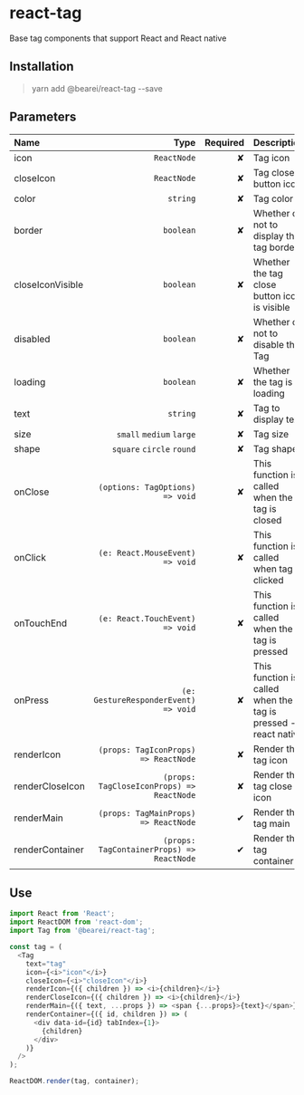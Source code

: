 # react-tag

Base tag components that support React and React native

## Installation

> yarn add @bearei/react-tag --save

## Parameters

| Name | Type | Required | Description |
| :-- | --: | --: | :-- |
| icon | `ReactNode` | ✘ | Tag icon |
| closeIcon | `ReactNode` | ✘ | Tag close button icon |
| color | `string` | ✘ | Tag color |
| border | `boolean` | ✘ | Whether or not to display the tag border |
| closeIconVisible | `boolean` | ✘ | Whether the tag close button icon is visible |
| disabled | `boolean` | ✘ | Whether or not to disable the Tag |
| loading | `boolean` | ✘ | Whether the tag is loading |
| text | `string` | ✘ | Tag to display text |
| size | `small` `medium` `large` | ✘ | Tag size |
| shape | `square` `circle` `round` | ✘ | Tag shape |
| onClose | `(options: TagOptions) => void` | ✘ | This function is called when the tag is closed |
| onClick | `(e: React.MouseEvent) => void` | ✘ | This function is called when tag is clicked |
| onTouchEnd | `(e: React.TouchEvent) => void` | ✘ | This function is called when the tag is pressed |
| onPress | `(e: GestureResponderEvent) => void` | ✘ | This function is called when the tag is pressed -- react native |
| renderIcon | `(props: TagIconProps) => ReactNode` | ✘ | Render the tag icon |
| renderCloseIcon | `(props: TagCloseIconProps) => ReactNode` | ✘ | Render the tag close icon |
| renderMain | `(props: TagMainProps) => ReactNode` | ✔ | Render the tag main |
| renderContainer | `(props: TagContainerProps) => ReactNode` | ✔ | Render the tag container |

## Use

```typescript
import React from 'React';
import ReactDOM from 'react-dom';
import Tag from '@bearei/react-tag';

const tag = (
  <Tag
    text="tag"
    icon={<i>"icon"</i>}
    closeIcon={<i>"closeIcon"</i>}
    renderIcon={({ children }) => <i>{children}</i>}
    renderCloseIcon={({ children }) => <i>{children}</i>}
    renderMain={({ text, ...props }) => <span {...props}>{text}</span>}
    renderContainer={({ id, children }) => (
      <div data-id={id} tabIndex={1}>
        {children}
      </div>
    )}
  />
);

ReactDOM.render(tag, container);
```
